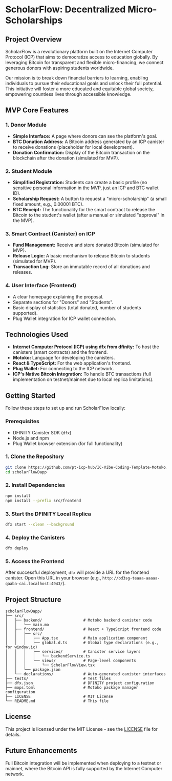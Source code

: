 # ScholarFlow: Decentralized Micro-Scholarships

## Project Overview

ScholarFlow is a revolutionary platform built on the Internet Computer Protocol (ICP) that aims to democratize access to education globally. By leveraging Bitcoin for transparent and flexible micro-financing, we connect generous donors with aspiring students worldwide.

Our mission is to break down financial barriers to learning, enabling individuals to pursue their educational goals and unlock their full potential. This initiative will foster a more educated and equitable global society, empowering countless lives through accessible knowledge.

## MVP Core Features

### 1. Donor Module

- **Simple Interface:** A page where donors can see the platform's goal.
- **BTC Donation Address:** A Bitcoin address generated by an ICP canister to receive donations (placeholder for local development).
- **Donation Confirmation:** Display of the Bitcoin transaction on the blockchain after the donation (simulated for MVP).

### 2. Student Module

- **Simplified Registration:** Students can create a basic profile (no sensitive personal information in the MVP, just an ICP and BTC wallet ID).
- **Scholarship Request:** A button to request a "micro-scholarship" (a small fixed amount, e.g., 0.00001 BTC).
- **BTC Receipt:** The functionality for the smart contract to release the Bitcoin to the student's wallet (after a manual or simulated "approval" in the MVP).

### 3. Smart Contract (Canister) on ICP

- **Fund Management:** Receive and store donated Bitcoin (simulated for MVP).
- **Release Logic:** A basic mechanism to release Bitcoin to students (simulated for MVP).
- **Transaction Log:** Store an immutable record of all donations and releases.

### 4. User Interface (Frontend)

- A clear homepage explaining the proposal.
- Separate sections for "Donors" and "Students".
- Basic display of statistics (total donated, number of students supported).
- Plug Wallet integration for ICP wallet connection.

## Technologies Used

- **Internet Computer Protocol (ICP) using dfx from dfinity:** To host the canisters (smart contracts) and the frontend.
- **Motoko:** Language for developing the canisters.
- **React & TypeScript:** For the web application's frontend.
- **Plug Wallet:** For connecting to the ICP network.
- **ICP's Native Bitcoin Integration:** To handle BTC transactions (full implementation on testnet/mainnet due to local replica limitations).

## Getting Started

Follow these steps to set up and run ScholarFlow locally:

### Prerequisites

- DFINITY Canister SDK (`dfx`)
- Node.js and npm
- Plug Wallet browser extension (for full functionality)

### 1. Clone the Repository

```bash
git clone https://github.com/pt-icp-hub/IC-Vibe-Coding-Template-Motoko.git scholarFlowDapp
cd scholarFlowDapp
```

### 2. Install Dependencies

```bash
npm install
npm install --prefix src/frontend
```

### 3. Start the DFINITY Local Replica

```bash
dfx start --clean --background
```

### 4. Deploy the Canisters

```bash
dfx deploy
```

### 5. Access the Frontend

After successful deployment, `dfx` will provide a URL for the frontend canister. Open this URL in your browser (e.g., `http://bd3sg-teaaa-aaaaa-qaaba-cai.localhost:4943/`).

## Project Structure

```
scholarFlowDapp/
├── src/
│   ├── backend/                  # Motoko backend canister code
│   │   └── main.mo
│   ├── frontend/                 # React + TypeScript frontend code
│   │   ├── src/
│   │   │   ├── App.tsx           # Main application component
│   │   │   ├── global.d.ts       # Global type declarations (e.g., for window.ic)
│   │   │   ├── services/         # Canister service layers
│   │   │   │   └── backendService.ts
│   │   │   └── views/            # Page-level components
│   │   │       └── ScholarFlowView.tsx
│   │   └── package.json
│   └── declarations/             # Auto-generated canister interfaces
├── tests/                        # Test files
├── dfx.json                      # DFINITY project configuration
├── mops.toml                     # Motoko package manager configuration
├── LICENSE                       # MIT License
└── README.md                     # This file
```

## License

This project is licensed under the MIT License - see the [LICENSE](LICENSE) file for details.

## Future Enhancements

Full Bitcoin integration will be implemented when deploying to a testnet or mainnet, where the Bitcoin API is fully supported by the Internet Computer network.
